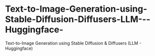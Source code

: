 # Text-to-Image-Generation-using-Stable-Diffusion-Diffusers-LLM---Huggingface-
Text-to-Image Generation using Stable Diffusion &amp; Diffusers (LLM - Huggingface)

